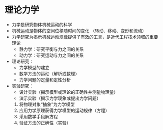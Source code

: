 # 理论力学
- 力学是研究物体机械运动的科学
- 机械运动是物体的空间位移随时间的变化 （转动、移动、变形和流动）
- 力学研究为揭示机械运动规律提供了有效的工具，是近代工程技术领域的重要理论
	- 静力学：研究平衡与力之间的关系
	- 动力学：研究运动与力之间的关系
- 理论研究：
	- 力学模型的建立
	- 数学方法的运动（解析或数理）
	- 力学问题的定量和定性分析
- 实验研究：
	- 设计实验（揭示模型或理论的正确性并测量物理量）
	- 演示实验（揭示力学现象或提出力学问题）
	1. 将物理对象“抽象”为力学模型
	2. 应用力学原理获得力学模型的运动规律（方程）
	3. 采用数学手段解方程
	4. 验证方法的正确性（实验）
